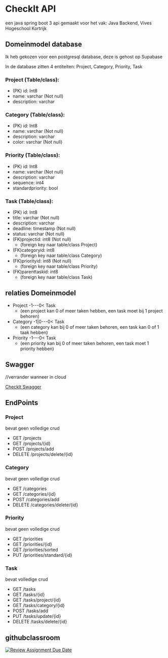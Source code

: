 # CheckIt API

een java spring boot 3 api gemaakt voor het vak: Java Backend,
Vives Hogeschool Kortrijk

## Domeinmodel database

Ik heb gekozen voor een postgresql database, deze is gehost op Supabase

In de database zitten 4 entiteiten: Project, Category, Priority, Task

### Project (Table/class):
- (PK) id: Int8
- name: varchar (Not null)
- description: varchar

### Category (Table/class):
- (PK) id: Int8
- name: varchar (Not null)
- description: varchar
- color: varchar (Not null)

### Priority (Table/class):
- (PK) id: Int8
- name: varchar (Not null)
- description: varchar
- sequence: int4
- standardpriority: bool

### Task (Table/class):
- (PK) id: Int8
- title: varchar (Not null)
- description: varchar
- deadline: timestamp (Not null)
- status: varchar (Not null)
- (FK)projectid: int8 (Not null)        
  - (foreign key naar table/class Project)
- (FK)categoryid: int8                  
  - (foreign key naar table/class Category)
- (FK)priorityid: int8 (Not null)       
  - (foreign key naar table/class Priority)
- (FK)parenttaskid: int8                
  - (foreign key naar table/class Task)

## relaties Domeinmodel

- Project -1---0< Task                  
  - (een project kan 0 of meer taken hebben, een task moet bij 1 project behoren)
- Category -1|0---0< Task               
  - (een category kan bij 0 of meer taken behoren, een task kan 0 of 1 taak hebben)
- Priority -1---0< Task                 
  - (een priority kan bij 0 of meer taken behoren, een task moet 1 priority hebben)

## Swagger
//verrander wanneer in cloud

[CheckIt Swagger](http://localhost:8080/swagger-ui/index.html#/)

## EndPoints

### Project

bevat geen volledige crud

- GET /projects
- GET /projects/{id}
- POST /projects/add
- DELETE /projects/delete/{id}

### Category

bevat geen volledige crud

- GET /categories
- GET /categories/{id}
- POST /categories/add
- DELETE /categories/delete/{id}

### Priority

bevat geen volledige crud

- GET /priorities
- GET /priorities/{id}
- GET /priorities/sorted
- PUT /priorities/standard/{id}

### Task

bevat volledige crud

- GET /tasks
- GET /tasks/{id}
- GET /tasks/project/{id}
- GET /tasks/category/{id}
- POST /tasks/add
- PUT /tasks/update/{id}
- DELETE /tasks/delete/{id}




## githubclassroom
[![Review Assignment Due Date](https://classroom.github.com/assets/deadline-readme-button-22041afd0340ce965d47ae6ef1cefeee28c7c493a6346c4f15d667ab976d596c.svg)](https://classroom.github.com/a/b6eY8XSZ)